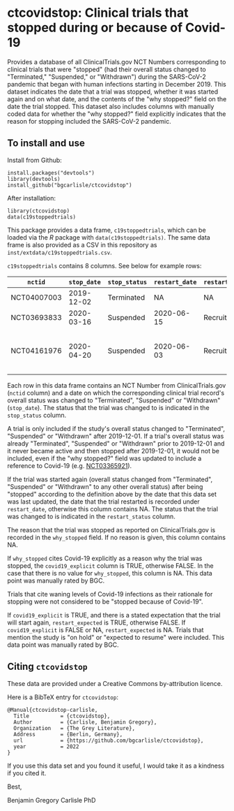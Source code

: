 # ctcovidstop: Clinical trials that stopped during or because of Covid-19

Provides a database of all ClinicalTrials.gov NCT Numbers
corresponding to clinical trials that were "stopped" (had their
overall status changed to "Terminated," "Suspended," or "Withdrawn")
during the SARS-CoV-2 pandemic that began with human infections
starting in December 2019. This dataset indicates the date that a
trial was stopped, whether it was started again and on what date, and
the contents of the "why stopped?" field on the date the trial
stopped. This dataset also includes columns with manually coded data
for whether the "why stopped?" field explicitly indicates that the
reason for stopping included the SARS-CoV-2 pandemic.

## To install and use

Install from Github:

```
install.packages("devtools")
library(devtools)
install_github("bgcarlisle/ctcovidstop")
```

After installation:

```
library(ctcovidstop)
data(c19stoppedtrials)
```

This package provides a data frame, `c19stoppedtrials`, which can be loaded
via the *R* package with `data(c19stoppedtrials)`. The same data frame is
also provided as a CSV in this repository as
`inst/extdata/c19stoppedtrials.csv`.

`c19stoppedtrials` contains 8 columns. See below for example rows:

| `nctid`     | `stop_date` | `stop_status` | `restart_date` | `restart_status` | `why_stopped`                                | `covid19_explicit` | `restart_expected` |
|-------------|-------------|---------------|----------------|------------------|----------------------------------------------|--------------------|--------------------|
| NCT04007003 | 2019-12-02  | Terminated    | NA             | NA               | Sponsor decision                             | FALSE              | NA                 |
| NCT03693833 | 2020-03-16  | Suspended     | 2020-06-15     | Recruiting       | COVID-19                                     | TRUE               | FALSE              |
| NCT04161976 | 2020-04-20  | Suspended     | 2020-06-03     | Recruiting       | Enrollment on hold due to COVID-19 pandemic. | TRUE               | TRUE               |

Each row in this data frame contains an NCT Number from
ClinicalTrials.gov (`nctid` column) and a date on which the
corresponding clinical trial record's overall status was changed to
"Terminated", "Suspended" or "Withdrawn" (`stop_date`). The status
that the trial was changed to is indicated in the `stop_status`
column.

A trial is only included if the study's overall status changed to
"Terminated", "Suspended" or "Withdrawn" after 2019-12-01. If a
trial's overall status was already "Terminated", "Suspended" or
"Withdrawn" prior to 2019-12-01 and it never became active and then
stopped after 2019-12-01, it would not be included, even if the "why
stopped?" field was updated to include a reference to Covid-19
(e.g. [NCT03365921](https://clinicaltrials.gov/ct2/history/NCT03365921
"NCT03365921")).

If the trial was started again (overall status changed from
"Terminated", "Suspended" or "Withdrawn" to any other overall status)
after being "stopped" according to the definition above by the date
that this data set was last updated, the date that the trial restarted
is recorded under `restart_date`, otherwise this column contains
NA. The status that the trial was changed to is indicated in the
`restart_status` column.

The reason that the trial was stopped as reported on
ClinicalTrials.gov is recorded in the `why_stopped` field. If no
reason is given, this column contains NA.

If `why_stopped` cites Covid-19 explicitly as a reason why the trial
was stopped, the `covid19_explicit` column is TRUE, otherwise
FALSE. In the case that there is no value for `why_stopped`, this
column is NA. This data point was manually rated by BGC.

Trials that cite waning levels of Covid-19 infections as their
rationale for stopping were not considered to be "stopped because of
Covid-19".

If `covid19_explicit` is TRUE, and there is a stated expectation that
the trial will start again, `restart_expected` is TRUE, otherwise
FALSE. If `covid19_explicit` is FALSE or NA, `restart_expected` is
NA. Trials that mention the study is "on hold" or "expected to resume"
were included. This data point was manually rated by BGC.

## Citing `ctcovidstop`

These data are provided under a Creative Commons by-attribution
licence.

Here is a BibTeX entry for `ctcovidstop`:

```
@Manual{ctcovidstop-carlisle,
  Title          = {ctcovidstop},
  Author         = {Carlisle, Benjamin Gregory},
  Organization   = {The Grey Literature},
  Address        = {Berlin, Germany},
  url            = {https://github.com/bgcarlisle/ctcovidstop},
  year           = 2022
}
```

If you use this data set and you found it useful, I would take it as a
kindness if you cited it.

Best,

Benjamin Gregory Carlisle PhD


